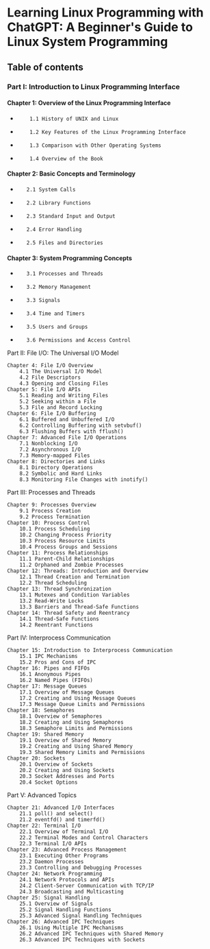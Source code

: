 # Learning Linux Programming with ChatGPT: A Beginner's Guide to Linux System Programming

## Table of contents

### Part I: Introduction to Linux Programming Interface

 ####   Chapter 1: Overview of the Linux Programming Interface
*         1.1 History of UNIX and Linux
*         1.2 Key Features of the Linux Programming Interface
*         1.3 Comparison with Other Operating Systems
*         1.4 Overview of the Book
 ####  Chapter 2: Basic Concepts and Terminology
*        2.1 System Calls
*        2.2 Library Functions
*        2.3 Standard Input and Output
*        2.4 Error Handling
*        2.5 Files and Directories
 ####  Chapter 3: System Programming Concepts
*        3.1 Processes and Threads
*        3.2 Memory Management
*        3.3 Signals
*        3.4 Time and Timers
*        3.5 Users and Groups
*        3.6 Permissions and Access Control

Part II: File I/O: The Universal I/O Model

    Chapter 4: File I/O Overview
        4.1 The Universal I/O Model
        4.2 File Descriptors
        4.3 Opening and Closing Files
    Chapter 5: File I/O APIs
        5.1 Reading and Writing Files
        5.2 Seeking within a File
        5.3 File and Record Locking
    Chapter 6: File I/O Buffering
        6.1 Buffered and Unbuffered I/O
        6.2 Controlling Buffering with setvbuf()
        6.3 Flushing Buffers with fflush()
    Chapter 7: Advanced File I/O Operations
        7.1 Nonblocking I/O
        7.2 Asynchronous I/O
        7.3 Memory-mapped Files
    Chapter 8: Directories and Links
        8.1 Directory Operations
        8.2 Symbolic and Hard Links
        8.3 Monitoring File Changes with inotify()

Part III: Processes and Threads

    Chapter 9: Processes Overview
        9.1 Process Creation
        9.2 Process Termination
    Chapter 10: Process Control
        10.1 Process Scheduling
        10.2 Changing Process Priority
        10.3 Process Resource Limits
        10.4 Process Groups and Sessions
    Chapter 11: Process Relationships
        11.1 Parent-Child Relationships
        11.2 Orphaned and Zombie Processes
    Chapter 12: Threads: Introduction and Overview
        12.1 Thread Creation and Termination
        12.2 Thread Scheduling
    Chapter 13: Thread Synchronization
        13.1 Mutexes and Condition Variables
        13.2 Read-Write Locks
        13.3 Barriers and Thread-Safe Functions
    Chapter 14: Thread Safety and Reentrancy
        14.1 Thread-Safe Functions
        14.2 Reentrant Functions

Part IV: Interprocess Communication

    Chapter 15: Introduction to Interprocess Communication
        15.1 IPC Mechanisms
        15.2 Pros and Cons of IPC
    Chapter 16: Pipes and FIFOs
        16.1 Anonymous Pipes
        16.2 Named Pipes (FIFOs)
    Chapter 17: Message Queues
        17.1 Overview of Message Queues
        17.2 Creating and Using Message Queues
        17.3 Message Queue Limits and Permissions
    Chapter 18: Semaphores
        18.1 Overview of Semaphores
        18.2 Creating and Using Semaphores
        18.3 Semaphore Limits and Permissions
    Chapter 19: Shared Memory
        19.1 Overview of Shared Memory
        19.2 Creating and Using Shared Memory
        19.3 Shared Memory Limits and Permissions
    Chapter 20: Sockets
        20.1 Overview of Sockets
        20.2 Creating and Using Sockets
        20.3 Socket Addresses and Ports
        20.4 Socket Options

Part V: Advanced Topics

    Chapter 21: Advanced I/O Interfaces
        21.1 poll() and select()
        21.2 eventfd() and timerfd()
    Chapter 22: Terminal I/O
        22.1 Overview of Terminal I/O
        22.2 Terminal Modes and Control Characters
        22.3 Terminal I/O APIs
    Chapter 23: Advanced Process Management
        23.1 Executing Other Programs
        23.2 Daemon Processes
        23.3 Controlling and Debugging Processes
    Chapter 24: Network Programming
        24.1 Network Protocols and APIs
        24.2 Client-Server Communication with TCP/IP
        24.3 Broadcasting and Multicasting
    Chapter 25: Signal Handling
        25.1 Overview of Signals
        25.2 Signal Handling Functions
        25.3 Advanced Signal Handling Techniques
    Chapter 26: Advanced IPC Techniques
        26.1 Using Multiple IPC Mechanisms
        26.2 Advanced IPC Techniques with Shared Memory
        26.3 Advanced IPC Techniques with Sockets
